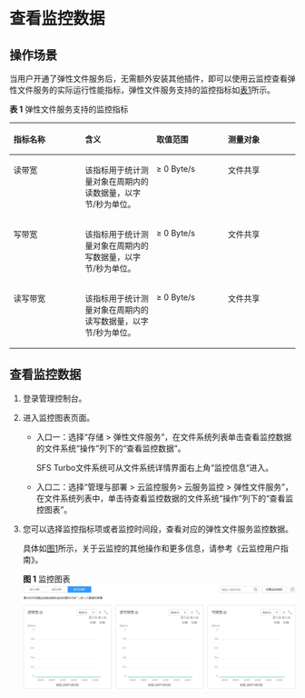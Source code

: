 # 查看监控数据<a name="ZH-CN_TOPIC_0115243844"></a>

## 操作场景<a name="section41057935193257"></a>

当用户开通了弹性文件服务后，无需额外安装其他插件，即可以使用云监控查看弹性文件服务的实际运行性能指标，弹性文件服务支持的监控指标如[表1](#table11517193051420)所示。

**表 1**  弹性文件服务支持的监控指标

<a name="table11517193051420"></a>
<table><thead align="left"><tr id="row135208303144"><th class="cellrowborder" valign="top" width="25%" id="mcps1.2.5.1.1"><p id="p19521930131411"><a name="p19521930131411"></a><a name="p19521930131411"></a>指标名称</p>
</th>
<th class="cellrowborder" valign="top" width="25%" id="mcps1.2.5.1.2"><p id="p752113013145"><a name="p752113013145"></a><a name="p752113013145"></a>含义</p>
</th>
<th class="cellrowborder" valign="top" width="25%" id="mcps1.2.5.1.3"><p id="p352253091416"><a name="p352253091416"></a><a name="p352253091416"></a>取值范围</p>
</th>
<th class="cellrowborder" valign="top" width="25%" id="mcps1.2.5.1.4"><p id="p1523130161415"><a name="p1523130161415"></a><a name="p1523130161415"></a>测量对象</p>
</th>
</tr>
</thead>
<tbody><tr id="row9523130191417"><td class="cellrowborder" valign="top" width="25%" headers="mcps1.2.5.1.1 "><p id="p452423081411"><a name="p452423081411"></a><a name="p452423081411"></a>读带宽</p>
</td>
<td class="cellrowborder" valign="top" width="25%" headers="mcps1.2.5.1.2 "><p id="p2525173031419"><a name="p2525173031419"></a><a name="p2525173031419"></a>该指标用于统计测量对象在周期内的读数据量，以字节/秒为单位。</p>
</td>
<td class="cellrowborder" valign="top" width="25%" headers="mcps1.2.5.1.3 "><p id="p952512302144"><a name="p952512302144"></a><a name="p952512302144"></a>≥ 0 Byte/s</p>
</td>
<td class="cellrowborder" valign="top" width="25%" headers="mcps1.2.5.1.4 "><p id="p652613010148"><a name="p652613010148"></a><a name="p652613010148"></a>文件共享</p>
</td>
</tr>
<tr id="row1152683018143"><td class="cellrowborder" valign="top" width="25%" headers="mcps1.2.5.1.1 "><p id="p18527163013142"><a name="p18527163013142"></a><a name="p18527163013142"></a>写带宽</p>
</td>
<td class="cellrowborder" valign="top" width="25%" headers="mcps1.2.5.1.2 "><p id="p135271330121418"><a name="p135271330121418"></a><a name="p135271330121418"></a>该指标用于统计测量对象在周期内的写数据量，以字节/秒为单位。</p>
</td>
<td class="cellrowborder" valign="top" width="25%" headers="mcps1.2.5.1.3 "><p id="p1852815304148"><a name="p1852815304148"></a><a name="p1852815304148"></a>≥ 0 Byte/s</p>
</td>
<td class="cellrowborder" valign="top" width="25%" headers="mcps1.2.5.1.4 "><p id="p852811309147"><a name="p852811309147"></a><a name="p852811309147"></a>文件共享</p>
</td>
</tr>
<tr id="row145291730171417"><td class="cellrowborder" valign="top" width="25%" headers="mcps1.2.5.1.1 "><p id="p145291530141416"><a name="p145291530141416"></a><a name="p145291530141416"></a>读写带宽</p>
</td>
<td class="cellrowborder" valign="top" width="25%" headers="mcps1.2.5.1.2 "><p id="p16529143013141"><a name="p16529143013141"></a><a name="p16529143013141"></a>该指标用于统计测量对象在周期内的读写数据量，以字节/秒为单位。</p>
</td>
<td class="cellrowborder" valign="top" width="25%" headers="mcps1.2.5.1.3 "><p id="p25315308142"><a name="p25315308142"></a><a name="p25315308142"></a>≥ 0 Byte/s</p>
</td>
<td class="cellrowborder" valign="top" width="25%" headers="mcps1.2.5.1.4 "><p id="p12531730141414"><a name="p12531730141414"></a><a name="p12531730141414"></a>文件共享</p>
</td>
</tr>
</tbody>
</table>

## 查看监控数据<a name="section13332751183012"></a>

1.  登录管理控制台。
2.  进入监控图表页面。
    -   入口一：选择“存储 \> 弹性文件服务”，在文件系统列表单击查看监控数据的文件系统“操作”列下的“查看监控数据”。

        SFS Turbo文件系统可从文件系统详情界面右上角“监控信息“进入。

    -   入口二：选择“管理与部署 \> 云监控服务\> 云服务监控 \> 弹性文件服务”，在文件系统列表中，单击待查看监控数据的文件系统“操作”列下的“查看监控图表”。

3.  您可以选择监控指标项或者监控时间段，查看对应的弹性文件服务监控数据。

    具体如[图1](#fig54609244195032)所示，关于云监控的其他操作和更多信息，请参考《云监控用户指南》。

    **图 1**  监控图表<a name="fig54609244195032"></a>  
    ![](figures/监控图表.png "监控图表")


